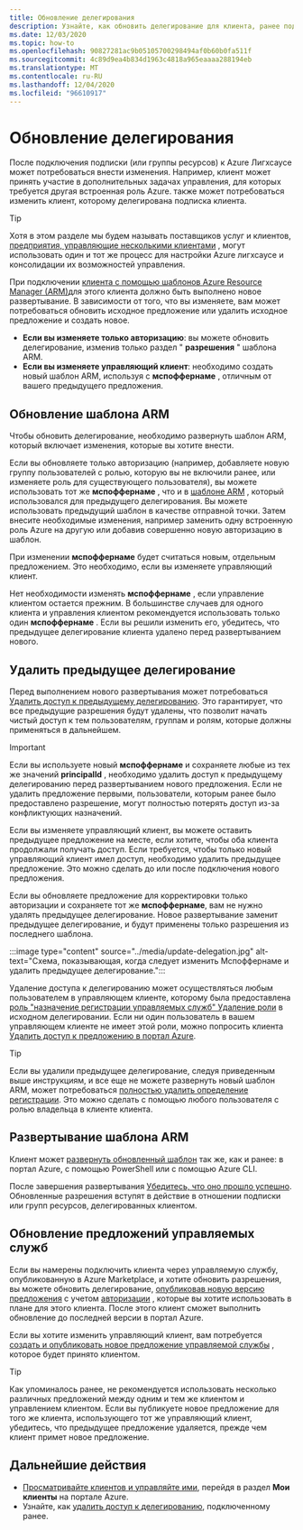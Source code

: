 ```yaml
---
title: Обновление делегирования
description: Узнайте, как обновить делегирование для клиента, ранее подключенного к Azure Лигхсаусе.
ms.date: 12/03/2020
ms.topic: how-to
ms.openlocfilehash: 90827281ac9b05105700298494af0b60b0fa511f
ms.sourcegitcommit: 4c89d9ea4b834d1963c4818a965eaaaa288194eb
ms.translationtype: MT
ms.contentlocale: ru-RU
ms.lasthandoff: 12/04/2020
ms.locfileid: "96610917"
---
```

# <a name="update-a-delegation"></a>Обновление делегирования

После подключения подписки (или группы ресурсов) к Azure Лигхсаусе может потребоваться внести изменения. Например, клиент может принять участие в дополнительных задачах управления, для которых требуется другая встроенная роль Azure. также может потребоваться изменить клиент, которому делегирована подписка клиента.

> [!TIP]
> Хотя в этом разделе мы будем называть поставщиков услуг и клиентов, [предприятия, управляющие несколькими клиентами](../concepts/enterprise.md) , могут использовать один и тот же процесс для настройки Azure лигхсаусе и консолидации их возможностей управления.

При подключении [клиента с помощью шаблонов Azure Resource Manager (ARM)](onboard-customer.md)для этого клиента должно быть выполнено новое развертывание. В зависимости от того, что вы изменяете, вам может потребоваться обновить исходное предложение или удалить исходное предложение и создать новое.

- **Если вы изменяете только авторизацию**: вы можете обновить делегирование, изменив только раздел " **разрешения** " шаблона ARM.
- **Если вы изменяете управляющий клиент**: необходимо создать новый шаблон ARM, используя с **мспоффернаме** , отличным от вашего предыдущего предложения.

## <a name="update-your-arm-template"></a>Обновление шаблона ARM

Чтобы обновить делегирование, необходимо развернуть шаблон ARM, который включает изменения, которые вы хотите внести.

Если вы обновляете только авторизацию (например, добавляете новую группу пользователей с ролью, которую вы не включили ранее, или изменяете роль для существующего пользователя), вы можете использовать тот же **мспоффернаме** , что и в [шаблоне ARM](onboard-customer.md#create-an-azure-resource-manager-template) , который использовался для предыдущего делегирования. Вы можете использовать предыдущий шаблон в качестве отправной точки. Затем внесите необходимые изменения, например заменить одну встроенную роль Azure на другую или добавив совершенно новую авторизацию в шаблон.

При изменении **мспоффернаме** будет считаться новым, отдельным предложением. Это необходимо, если вы изменяете управляющий клиент.

Нет необходимости изменять **мспоффернаме** , если управление клиентом остается прежним. В большинстве случаев для одного клиента и управления клиентом рекомендуется использовать только один **мспоффернаме** . Если вы решили изменить его, убедитесь, что предыдущее делегирование клиента удалено перед развертыванием нового.

## <a name="remove-the-previous-delegation"></a>Удалить предыдущее делегирование

Перед выполнением нового развертывания может потребоваться [Удалить доступ к предыдущему делегированию](remove-delegation.md). Это гарантирует, что все предыдущие разрешения будут удалены, что позволит начать чистый доступ к тем пользователям, группам и ролям, которые должны применяться в дальнейшем.

> [!IMPORTANT]
> Если вы используете новый **мспоффернаме** и сохраняете любые из тех же значений **principalId** , необходимо удалить доступ к предыдущему делегированию перед развертыванием нового предложения. Если не удалить предложение первыми, пользователи, которым ранее было предоставлено разрешение, могут полностью потерять доступ из-за конфликтующих назначений.

Если вы изменяете управляющий клиент, вы можете оставить предыдущее предложение на месте, если хотите, чтобы оба клиента продолжали получать доступ. Если требуется, чтобы только новый управляющий клиент имел доступ, необходимо удалить предыдущее предложение. Это можно сделать до или после подключения нового предложения.

Если вы обновляете предложение для корректировки только авторизации и сохраняете тот же **мспоффернаме**, вам не нужно удалять предыдущее делегирование. Новое развертывание заменит предыдущее делегирование, и будут применены только разрешения из последнего шаблона.

:::image type="content" source="../media/update-delegation.jpg" alt-text="Схема, показывающая, когда следует изменить Мспоффернаме и удалить предыдущее делегирование.":::

Удаление доступа к делегированию может осуществляться любым пользователем в управляющем клиенте, которому была предоставлена [роль "назначение регистрации управляемых служб" Удаление роли](../../role-based-access-control/built-in-roles.md#managed-services-registration-assignment-delete-role) в исходном делегировании. Если ни один пользователь в вашем управляющем клиенте не имеет этой роли, можно попросить клиента [Удалить доступ к предложению в портал Azure](view-manage-service-providers.md#add-or-remove-service-provider-offers).

> [!TIP]
> Если вы удалили предыдущее делегирование, следуя приведенным выше инструкциям, и все еще не можете развернуть новый шаблон ARM, может потребоваться [полностью удалить определение регистрации](/powershell/module/az.managedservices/remove-azmanagedservicesdefinition). Это можно сделать с помощью любого пользователя с ролью владельца в клиенте клиента.  

## <a name="deploy-the-arm-template"></a>Развертывание шаблона ARM

Клиент может [развернуть обновленный шаблон](onboard-customer.md#deploy-the-azure-resource-manager-templates) так же, как и ранее: в портал Azure, с помощью PowerShell или с помощью Azure CLI.

После завершения развертывания [Убедитесь, что оно прошло успешно](onboard-customer.md#confirm-successful-onboarding). Обновленные разрешения вступят в действие в отношении подписки или групп ресурсов, делегированных клиентом.

## <a name="updating-managed-service-offers"></a>Обновление предложений управляемых служб

Если вы намерены подключить клиента через управляемую службу, опубликованную в Azure Marketplace, и хотите обновить разрешения, вы можете обновить делегирование, [опубликовав новую версию предложения](../../marketplace/partner-center-portal/update-existing-offer.md) с учетом [авторизации](../../marketplace/partner-center-portal/create-new-managed-service-offer.md#authorization) , которые вы хотите использовать в плане для этого клиента. После этого клиент сможет выполнить обновление до последней версии в портал Azure.

Если вы хотите изменить управляющий клиент, вам потребуется [создать и опубликовать новое предложение управляемой службы](../../marketplace/partner-center-portal/create-new-managed-service-offer.md) , которое будет принято клиентом.

> [!TIP]
> Как упоминалось ранее, не рекомендуется использовать несколько различных предложений между одним и тем же клиентом и управлением клиентом. Если вы публикуете новое предложение для того же клиента, использующего тот же управляющий клиент, убедитесь, что предыдущее предложение удаляется, прежде чем клиент примет новое предложение.

## <a name="next-steps"></a>Дальнейшие действия

- [Просматривайте клиентов и управляйте ими](view-manage-customers.md), перейдя в раздел **Мои клиенты** на портале Azure.
- Узнайте, как [удалить доступ к делегированию](remove-delegation.md), подключенному ранее.
